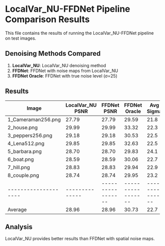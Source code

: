 # LocalVar_NU-FFDNet Pipeline Comparison Results

This file contains the results of running the LocalVar_NU-FFDNet pipeline on test images.

## Denoising Methods Compared

1. **LocalVar_NU**: LocalVar_NU denoising method
2. **FFDNet**: FFDNet with noise maps from LocalVar_NU
3. **FFDNet Oracle**: FFDNet with true noise level (σ=25)

## Results

| Image                | LocalVar_NU PSNR |     FFDNet PSNR |   FFDNet Oracle |    Avg Sigma |
|--------------------|--------------|-----------------|-----------------|--------------|
| 1_Cameraman256.png   |        27.79 |           27.79 |           29.59 |         21.8 |
| 2_house.png          |        29.99 |           29.99 |           33.32 |         22.3 |
| 3_peppers256.png     |        29.18 |           29.18 |           30.53 |         22.5 |
| 4_Lena512.png        |        29.85 |           29.85 |           32.63 |         22.5 |
| 5_barbara.png        |        28.70 |           28.70 |           29.83 |         24.1 |
| 6_boat.png           |        28.59 |           28.59 |           30.06 |         22.7 |
| 7_hill.png           |        28.83 |           28.83 |           29.94 |         22.9 |
| 8_couple.png         |        28.74 |           28.74 |           29.95 |         23.2 |
|--------------------|--------------|-----------------|-----------------|--------------|
| Average              |        28.96 |           28.96 |           30.73 |         22.7 |

## Analysis

LocalVar_NU provides better results than FFDNet with spatial noise maps.
